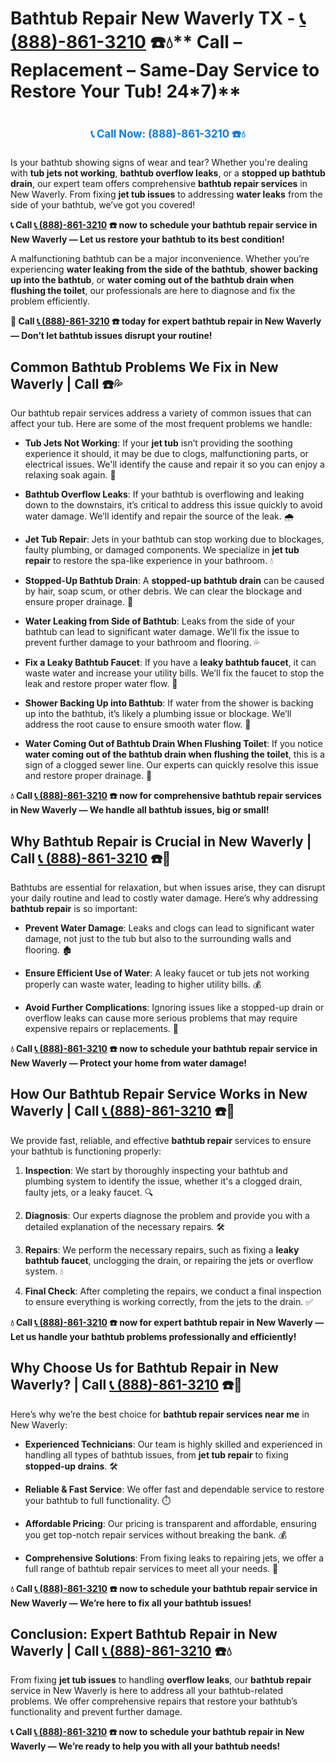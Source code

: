 # Bathtub Repair New Waverly TX - [📞 (888)-861-3210](https://plumbing-texas-3210.netlify.app) ☎️💧** Call – Replacement – Same-Day Service to Restore Your Tub! 24*7)**
# 

<p align="center" style="font-size: 1.2em; font-weight: bold; margin: 20px 0;">
  <a href="https://plumbing-texas-3210.netlify.app" target="_blank" style="color: #007BFF; text-decoration: none;">📞 Call Now: (888)-861-3210 ☎️💧</a>
</p>

Is your bathtub showing signs of wear and tear? Whether you're dealing with **tub jets not working**, **bathtub overflow leaks**, or a **stopped up bathtub drain**, our expert team offers comprehensive **bathtub repair services** in New Waverly. From fixing **jet tub issues** to addressing **water leaks** from the side of your bathtub, we’ve got you covered!

**📞 Call [📞 (888)-861-3210](https://plumbing-texas-3210.netlify.app) ☎️ now to schedule your bathtub repair service in New Waverly — Let us restore your bathtub to its best condition!**

A malfunctioning bathtub can be a major inconvenience. Whether you’re experiencing **water leaking from the side of the bathtub**, **shower backing up into the bathtub**, or **water coming out of the bathtub drain when flushing the toilet**, our professionals are here to diagnose and fix the problem efficiently.

**🚨 Call [📞 (888)-861-3210](https://plumbing-texas-3210.netlify.app) ☎️ today for expert bathtub repair in New Waverly — Don’t let bathtub issues disrupt your routine!**

## **Common Bathtub Problems We Fix in New Waverly | Call  ☎️💦**

Our bathtub repair services address a variety of common issues that can affect your tub. Here are some of the most frequent problems we handle:

- **Tub Jets Not Working**: If your **jet tub** isn’t providing the soothing experience it should, it may be due to clogs, malfunctioning parts, or electrical issues. We'll identify the cause and repair it so you can enjoy a relaxing soak again. 🛁

- **Bathtub Overflow Leaks**: If your bathtub is overflowing and leaking down to the downstairs, it’s critical to address this issue quickly to avoid water damage. We’ll identify and repair the source of the leak. 🌧️

- **Jet Tub Repair**: Jets in your bathtub can stop working due to blockages, faulty plumbing, or damaged components. We specialize in **jet tub repair** to restore the spa-like experience in your bathroom. 💧

- **Stopped-Up Bathtub Drain**: A **stopped-up bathtub drain** can be caused by hair, soap scum, or other debris. We can clear the blockage and ensure proper drainage. 🚿

- **Water Leaking from Side of Bathtub**: Leaks from the side of your bathtub can lead to significant water damage. We’ll fix the issue to prevent further damage to your bathroom and flooring. 💦

- **Fix a Leaky Bathtub Faucet**: If you have a **leaky bathtub faucet**, it can waste water and increase your utility bills. We’ll fix the faucet to stop the leak and restore proper water flow. 🔧

- **Shower Backing Up into Bathtub**: If water from the shower is backing up into the bathtub, it’s likely a plumbing issue or blockage. We’ll address the root cause to ensure smooth water flow. 🚿

- **Water Coming Out of Bathtub Drain When Flushing Toilet**: If you notice **water coming out of the bathtub drain when flushing the toilet**, this is a sign of a clogged sewer line. Our experts can quickly resolve this issue and restore proper drainage. 🚽

**💧 Call [📞 (888)-861-3210](https://plumbing-texas-3210.netlify.app) ☎️ now for comprehensive bathtub repair services in New Waverly — We handle all bathtub issues, big or small!**

## **Why Bathtub Repair is Crucial in New Waverly | Call [📞 (888)-861-3210](https://plumbing-texas-3210.netlify.app) ☎️🔧**

Bathtubs are essential for relaxation, but when issues arise, they can disrupt your daily routine and lead to costly water damage. Here’s why addressing **bathtub repair** is so important:

- **Prevent Water Damage**: Leaks and clogs can lead to significant water damage, not just to the tub but also to the surrounding walls and flooring. 🏚️

- **Ensure Efficient Use of Water**: A leaky faucet or tub jets not working properly can waste water, leading to higher utility bills. 💰

- **Avoid Further Complications**: Ignoring issues like a stopped-up drain or overflow leaks can cause more serious problems that may require expensive repairs or replacements. 🔧

**💧 Call [📞 (888)-861-3210](https://plumbing-texas-3210.netlify.app) ☎️ now to schedule your bathtub repair service in New Waverly — Protect your home from water damage!**

## **How Our Bathtub Repair Service Works in New Waverly | Call [📞 (888)-861-3210](https://plumbing-texas-3210.netlify.app) ☎️🔧**

We provide fast, reliable, and effective **bathtub repair** services to ensure your bathtub is functioning properly:

1. **Inspection**: We start by thoroughly inspecting your bathtub and plumbing system to identify the issue, whether it's a clogged drain, faulty jets, or a leaky faucet. 🔍

2. **Diagnosis**: Our experts diagnose the problem and provide you with a detailed explanation of the necessary repairs. 🛠️

3. **Repairs**: We perform the necessary repairs, such as fixing a **leaky bathtub faucet**, unclogging the drain, or repairing the jets or overflow system. 💧

4. **Final Check**: After completing the repairs, we conduct a final inspection to ensure everything is working correctly, from the jets to the drain. ✅

**💧 Call [📞 (888)-861-3210](https://plumbing-texas-3210.netlify.app) ☎️ now for expert bathtub repair in New Waverly — Let us handle your bathtub problems professionally and efficiently!**

## **Why Choose Us for Bathtub Repair in New Waverly? | Call [📞 (888)-861-3210](https://plumbing-texas-3210.netlify.app) ☎️🌟**

Here’s why we’re the best choice for **bathtub repair services near me** in New Waverly:

- **Experienced Technicians**: Our team is highly skilled and experienced in handling all types of bathtub issues, from **jet tub repair** to fixing **stopped-up drains**. 🛠️

- **Reliable & Fast Service**: We offer fast and dependable service to restore your bathtub to full functionality. ⏱️

- **Affordable Pricing**: Our pricing is transparent and affordable, ensuring you get top-notch repair services without breaking the bank. 💰

- **Comprehensive Solutions**: From fixing leaks to repairing jets, we offer a full range of bathtub repair services to meet all your needs. 🔧

**💧 Call [📞 (888)-861-3210](https://plumbing-texas-3210.netlify.app) ☎️ now to schedule your bathtub repair service in New Waverly — We’re here to fix all your bathtub issues!**

## **Conclusion: Expert Bathtub Repair in New Waverly | Call [📞 (888)-861-3210](https://plumbing-texas-3210.netlify.app) ☎️💧**

From fixing **jet tub issues** to handling **overflow leaks**, our **bathtub repair** service in New Waverly is here to address all your bathtub-related problems. We offer comprehensive repairs that restore your bathtub’s functionality and prevent further damage.

**📞 Call [📞 (888)-861-3210](https://plumbing-texas-3210.netlify.app) ☎️ now to schedule your bathtub repair in New Waverly — We’re ready to help you with all your bathtub needs!**
